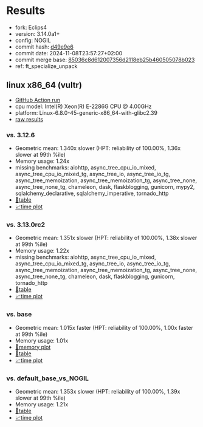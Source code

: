 # Results

- fork: Eclips4
- version: 3.14.0a1+
- config: NOGIL
- commit hash: [d49e9e6](https://github.com/Eclips4/cpython/commit/d49e9e6)
- commit date: 2024-11-08T23:57:27+02:00
- commit merge base: [85036c8d612007356d2118eb25b460505078b023](https://github.com/Eclips4/cpython/commit/85036c8d612007356d2118eb25b460505078b023)
- ref: ft_specialize_unpack

## linux x86_64 (vultr)

- [GitHub Action run](https://github.com/facebookexperimental/free-threading-benchmarking/actions/runs/11810357018)
- cpu model: Intel(R) Xeon(R) E-2286G CPU @ 4.00GHz
- platform: Linux-6.8.0-45-generic-x86_64-with-glibc2.39
- [raw results](bm-20241108-vultr-x86_64-Eclips4-ft_specialize_unpack-3.14.0a1%2B-d49e9e6.json)

### vs. 3.12.6

- Geometric mean: 1.340x slower (HPT: reliability of 100.00%, 1.36x slower at 99th %ile)
- Memory usage: 1.24x
- missing benchmarks: aiohttp, async_tree_cpu_io_mixed, async_tree_cpu_io_mixed_tg, async_tree_io, async_tree_io_tg, async_tree_memoization, async_tree_memoization_tg, async_tree_none, async_tree_none_tg, chameleon, dask, flaskblogging, gunicorn, mypy2, sqlalchemy_declarative, sqlalchemy_imperative, tornado_http
- [📄table](bm-20241108-vultr-x86_64-Eclips4-ft_specialize_unpack-3.14.0a1%2B-d49e9e6-vs-3.12.6.md)
- [📈time plot](bm-20241108-vultr-x86_64-Eclips4-ft_specialize_unpack-3.14.0a1%2B-d49e9e6-vs-3.12.6.svg)

### vs. 3.13.0rc2

- Geometric mean: 1.351x slower (HPT: reliability of 100.00%, 1.38x slower at 99th %ile)
- Memory usage: 1.22x
- missing benchmarks: aiohttp, async_tree_cpu_io_mixed, async_tree_cpu_io_mixed_tg, async_tree_io, async_tree_io_tg, async_tree_memoization, async_tree_memoization_tg, async_tree_none, async_tree_none_tg, chameleon, dask, flaskblogging, gunicorn, tornado_http
- [📄table](bm-20241108-vultr-x86_64-Eclips4-ft_specialize_unpack-3.14.0a1%2B-d49e9e6-vs-3.13.0rc2.md)
- [📈time plot](bm-20241108-vultr-x86_64-Eclips4-ft_specialize_unpack-3.14.0a1%2B-d49e9e6-vs-3.13.0rc2.svg)

### vs. base

- Geometric mean: 1.015x faster (HPT: reliability of 100.00%, 1.00x faster at 99th %ile)
- Memory usage: 1.01x
- [🧠memory plot](bm-20241108-vultr-x86_64-Eclips4-ft_specialize_unpack-3.14.0a1%2B-d49e9e6-vs-base-mem.svg)
- [📄table](bm-20241108-vultr-x86_64-Eclips4-ft_specialize_unpack-3.14.0a1%2B-d49e9e6-vs-base.md)
- [📈time plot](bm-20241108-vultr-x86_64-Eclips4-ft_specialize_unpack-3.14.0a1%2B-d49e9e6-vs-base.svg)

### vs. default_base_vs_NOGIL

- Geometric mean: 1.353x slower (HPT: reliability of 100.00%, 1.39x slower at 99th %ile)
- Memory usage: 1.21x
- [📄table](bm-20241108-vultr-x86_64-Eclips4-ft_specialize_unpack-3.14.0a1%2B-d49e9e6-vs-default_base_vs_NOGIL.md)
- [📈time plot](bm-20241108-vultr-x86_64-Eclips4-ft_specialize_unpack-3.14.0a1%2B-d49e9e6-vs-default_base_vs_NOGIL.svg)

